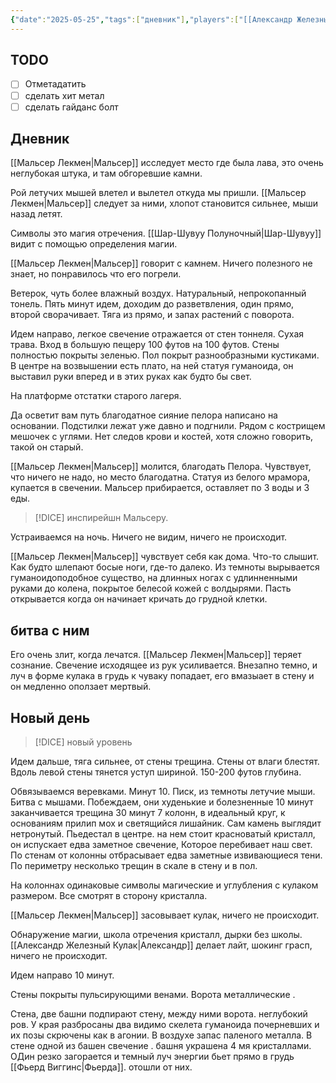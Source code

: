 ```yaml
---
{"date":"2025-05-25","tags":["дневник"],"players":["[[Александр Железный Кулак]]","[[Мальсер Лекмен]]","[[Шар-Шувуу Полуночный\|Шар-Шувуу]]","[[Фьерд Виггинс]]"],"campaign":"Школа приключенцев Безелота. Переплетенные судьбы","world-date":"43 день весны 776","world-time-start":"вечер","dg-publish":true,"previous-session":"[[25 мая 2025]]","next-session":null,"permalink":"/1-iyunya-2025/","dgPassFrontmatter":true}
---
```



## TODO
- [ ] Отметадатить
- [ ] сделать хит метал
- [ ] сделать гайданс болт

## Дневник

[[Мальсер Лекмен\|Мальсер]] исследует место где была лава, это очень неглубокая штука, и там обгоревшие камни.

Рой летучих мышей влетел и вылетел откуда мы пришли. [[Мальсер Лекмен\|Мальсер]] следует за ними, хлопот становится сильнее, мыши назад летят. 

Символы это магия отречения. [[Шар-Шувуу Полуночный|Шар-Шувуу]] видит с помощью определения магии.

[[Мальсер Лекмен\|Мальсер]] говорит с камнем. Ничего полезного не знает, но понравилось что его погрели. 

Ветерок, чуть более влажный воздух. Натуральный, непрокопанный тонель. Пять минут идем, доходим до разветвления, один прямо, второй сворачивает. Тяга из прямо, и запах растений с поворота. 

Идем направо, легкое свечение отражается от стен тоннеля. Сухая трава. Вход в большую пещеру 100 футов на 100 футов. Стены полностью покрыты зеленью. Пол покрыт разнообразными кустиками. В центре на возвышении есть плато, на ней статуя гуманоида, он выставил руки вперед и в этих руках как будто бы свет. 

На платформе отстатки старого лагеря.

<style> .container {font-family: sans-serif; text-align: center;} .button-wrapper button {z-index: 1;height: 40px; width: 100px; margin: 10px;padding: 5px;} .excalidraw .App-menu_top .buttonList { display: flex;} .excalidraw-wrapper { height: 800px; margin: 50px; position: relative;} :root[dir="ltr"] .excalidraw .layer-ui__wrapper .zen-mode-transition.App-menu_bottom--transition-left {transform: none;} </style><script src="https://cdn.jsdelivr.net/npm/react@17/umd/react.production.min.js"></script><script src="https://cdn.jsdelivr.net/npm/react-dom@17/umd/react-dom.production.min.js"></script><script type="text/javascript" src="https://cdn.jsdelivr.net/npm/@excalidraw/excalidraw@0/dist/excalidraw.production.min.js"></script><div id="Черные_веныexcalidraw.md1"></div><script>(function(){const InitialData={"type":"excalidraw","version":2,"source":"https://github.com/zsviczian/obsidian-excalidraw-plugin/releases/tag/2.6.8","elements":[{"id":"zLOvlP5klHAyKs_k-NnlA","type":"freedraw","x":-221.8071174621582,"y":-178.46851348876953,"width":56.0867919921875,"height":56.086761474609375,"angle":0,"strokeColor":"#1e1e1e","backgroundColor":"transparent","fillStyle":"solid","strokeWidth":2,"strokeStyle":"solid","roughness":1,"opacity":100,"groupIds":[],"frameId":null,"index":"a0","roundness":null,"seed":668267698,"version":7,"versionNonce":48510510,"isDeleted":false,"boundElements":[],"updated":1748798626521,"link":null,"locked":false,"points":[[0,0],[1.752716064453125,0],[3.50543212890625,0],[7.0108642578125,0],[56.0867919921875,56.086761474609375],[56.0867919921875,56.086761474609375]],"pressures":[],"simulatePressure":true,"lastCommittedPoint":null},{"id":"M5qye67y9-5muo8sq2TY8","type":"freedraw","x":-162.21489334106445,"y":-125.88715362548828,"width":82.37747192382812,"height":70.98480224609375,"angle":0,"strokeColor":"#1e1e1e","backgroundColor":"transparent","fillStyle":"solid","strokeWidth":2,"strokeStyle":"solid","roughness":1,"opacity":100,"groupIds":[],"frameId":null,"index":"a1","roundness":null,"seed":938198386,"version":48,"versionNonce":67866482,"isDeleted":false,"boundElements":[],"updated":1748798628866,"link":null,"locked":false,"points":[[0,0],[0.876373291015625,0],[1.752716064453125,0],[2.629058837890625,0],[3.50543212890625,0],[4.38177490234375,0],[7.88720703125,0],[14.021728515625,0],[18.40350341796875,0],[27.16705322265625,0],[35.05426025390625,0],[37.683319091796875,0],[41.188751220703125,0.876312255859375],[42.941436767578125,1.752685546875],[45.570526123046875,2.6290283203125],[46.446868896484375,3.505401611328125],[50.828643798828125,6.13446044921875],[54.334075927734375,7.010833740234375],[57.83953857421875,10.5162353515625],[61.344940185546875,14.02166748046875],[63.09765625,15.774383544921875],[67.47943115234375,21.032501220703125],[69.23214721679688,24.537933349609375],[70.10848999023438,27.167022705078125],[73.61392211914062,32.425140380859375],[74.49026489257812,34.1778564453125],[74.49026489257812,35.054229736328125],[76.24298095703125,40.312347412109375],[78.87203979492188,44.694122314453125],[78.87203979492188,46.44683837890625],[80.624755859375,49.9522705078125],[81.50112915039062,53.45770263671875],[82.37747192382812,54.33404541015625],[82.37747192382812,56.086761474609375],[82.37747192382812,56.963134765625],[82.37747192382812,58.7158203125],[81.50112915039062,61.344940185546875],[80.624755859375,63.097625732421875],[77.99569702148438,64.85031127929688],[77.11932373046875,66.60302734375],[71.8612060546875,67.47940063476562],[64.850341796875,69.23211669921875],[63.09765625,70.10848999023438],[61.344940185546875,70.98480224609375],[60.46856689453125,70.98480224609375],[59.59222412109375,70.98480224609375],[59.59222412109375,70.98480224609375]],"pressures":[],"simulatePressure":true,"lastCommittedPoint":null},{"id":"BhYEvFGYXRQ0PBaJHrqC3","type":"freedraw","x":-172.73115921020508,"y":-121.50537872314453,"width":76.24298095703125,"height":81.5010986328125,"angle":0,"strokeColor":"#1e1e1e","backgroundColor":"transparent","fillStyle":"solid","strokeWidth":2,"strokeStyle":"solid","roughness":1,"opacity":100,"groupIds":[],"frameId":null,"index":"a2","roundness":null,"seed":1179226862,"version":51,"versionNonce":376026802,"isDeleted":false,"boundElements":[],"updated":1748798630226,"link":null,"locked":false,"points":[[0,0],[0.8763427734375,1.752685546875],[1.752716064453125,9.639892578125],[1.752716064453125,14.02166748046875],[1.752716064453125,21.908905029296875],[1.752716064453125,29.79608154296875],[1.752716064453125,32.425140380859375],[1.752716064453125,38.55963134765625],[1.752716064453125,41.188720703125],[1.752716064453125,42.0650634765625],[1.752716064453125,42.941436767578125],[2.629058837890625,44.694122314453125],[3.505401611328125,44.694122314453125],[5.25811767578125,47.323211669921875],[7.010833740234375,49.9522705078125],[7.88720703125,51.704986572265625],[11.39263916015625,55.210418701171875],[14.021697998046875,59.592193603515625],[14.021697998046875,60.468536376953125],[15.774444580078125,62.22125244140625],[16.6507568359375,63.973968505859375],[17.527130126953125,64.850341796875],[20.156219482421875,66.60302734375],[21.908905029296875,69.23211669921875],[22.785247802734375,69.23211669921875],[24.537994384765625,71.86117553710938],[25.414306640625,72.73751831054688],[26.290679931640625,72.73751831054688],[28.919769287109375,74.49026489257812],[30.672454833984375,75.36660766601562],[32.4251708984375,77.11932373046875],[33.301544189453125,77.11932373046875],[35.93060302734375,77.99566650390625],[38.559661865234375,79.74838256835938],[39.436004638671875,79.74838256835938],[41.188720703125,80.62472534179688],[43.81781005859375,80.62472534179688],[44.69415283203125,81.5010986328125],[48.1995849609375,81.5010986328125],[52.58135986328125,81.5010986328125],[53.45770263671875,81.5010986328125],[57.839508056640625,81.5010986328125],[61.34490966796875,80.62472534179688],[64.850341796875,78.87203979492188],[66.60305786132812,77.11932373046875],[69.23211669921875,77.11932373046875],[70.98483276367188,76.24295043945312],[74.49026489257812,74.49026489257812],[76.24298095703125,73.6138916015625],[76.24298095703125,73.6138916015625]],"pressures":[],"simulatePressure":true,"lastCommittedPoint":null},{"id":"A4Z9HhEbToPetzJHGNGBX","type":"freedraw","x":-73.70289993286133,"y":-47.015113830566406,"width":13.145355224609375,"height":11.392608642578125,"angle":0,"strokeColor":"#1e1e1e","backgroundColor":"transparent","fillStyle":"solid","strokeWidth":2,"strokeStyle":"solid","roughness":1,"opacity":100,"groupIds":[],"frameId":null,"index":"a3","roundness":null,"seed":54060974,"version":19,"versionNonce":1455131122,"isDeleted":false,"boundElements":[],"updated":1748798631060,"link":null,"locked":false,"points":[[0,0],[1.752685546875,0.8763427734375],[1.752685546875,1.752685546875],[2.629058837890625,2.629058837890625],[3.505401611328125,3.505401611328125],[4.38177490234375,5.25811767578125],[5.25811767578125,5.25811767578125],[6.13446044921875,6.13446044921875],[7.010833740234375,7.010833740234375],[7.887176513671875,7.010833740234375],[8.7635498046875,7.010833740234375],[9.639892578125,7.010833740234375],[10.5162353515625,7.887176513671875],[11.392608642578125,9.639892578125],[12.268951416015625,9.639892578125],[13.145355224609375,10.516265869140625],[13.145355224609375,11.392608642578125],[13.145355224609375,11.392608642578125]],"pressures":[],"simulatePressure":true,"lastCommittedPoint":null},{"id":"KiVaKwQx","type":"text","x":-20.245197296142578,"y":-51.396888732910156,"width":53.679962158203125,"height":25,"angle":0,"strokeColor":"#1e1e1e","backgroundColor":"transparent","fillStyle":"solid","strokeWidth":2,"strokeStyle":"solid","roughness":1,"opacity":100,"groupIds":[],"frameId":null,"index":"a4","roundness":null,"seed":1456656494,"version":10,"versionNonce":1385858222,"isDeleted":false,"boundElements":[],"updated":1748798637488,"link":null,"locked":false,"text":"5 мин","rawText":"5 мин","fontSize":20,"fontFamily":5,"textAlign":"left","verticalAlign":"top","containerId":null,"originalText":"5 мин","autoResize":true,"lineHeight":1.25},{"id":"xYlyxZGkEvWLRnqAndNGg","type":"line","x":20.067180633544922,"y":16.08251190185547,"width":132.32980346679688,"height":109.54452514648438,"angle":0,"strokeColor":"#1e1e1e","backgroundColor":"transparent","fillStyle":"solid","strokeWidth":2,"strokeStyle":"solid","roughness":1,"opacity":100,"groupIds":[],"frameId":null,"index":"a5","roundness":{"type":2},"seed":176275182,"version":28,"versionNonce":1832871534,"isDeleted":false,"boundElements":[],"updated":1748798639103,"link":null,"locked":false,"points":[[0,0],[132.32980346679688,109.54452514648438]],"lastCommittedPoint":null,"startBinding":null,"endBinding":null,"startArrowhead":null,"endArrowhead":null},{"id":"hd1k1OBz9IwB6hAUOikT_","type":"freedraw","x":24.448955535888672,"y":20.46428680419922,"width":52.58135986328125,"height":119.18441772460938,"angle":0,"strokeColor":"#1e1e1e","backgroundColor":"transparent","fillStyle":"solid","strokeWidth":2,"strokeStyle":"solid","roughness":1,"opacity":100,"groupIds":[],"frameId":null,"index":"a6","roundness":null,"seed":1235511470,"version":26,"versionNonce":1918496238,"isDeleted":false,"boundElements":[],"updated":1748798643842,"link":null,"locked":false,"points":[[0,0],[0,1.752716064453125],[0,2.629058837890625],[0,7.887237548828125],[0,14.021697998046875],[0,15.774383544921875],[-1.752716064453125,21.908905029296875],[-2.629058837890625,28.919769287109375],[-3.50543212890625,32.425201416015625],[-5.25811767578125,39.436004638671875],[-7.88720703125,46.446868896484375],[-8.7635498046875,49.075958251953125],[-10.516265869140625,56.086822509765625],[-13.14532470703125,63.097625732421875],[-14.898040771484375,66.60305786132812],[-18.403472900390625,75.36660766601562],[-24.5379638671875,84.13021850585938],[-27.167022705078125,89.38833618164062],[-33.301513671875,98.15188598632812],[-40.3123779296875,107.79177856445312],[-45.57049560546875,113.05001831054688],[-49.9522705078125,116.55538940429688],[-52.58135986328125,119.18441772460938],[-52.58135986328125,118.30807495117188],[-52.58135986328125,118.30807495117188]],"pressures":[],"simulatePressure":true,"lastCommittedPoint":null},{"id":"I9F9HM9ufHgeFi-OjpevP","type":"freedraw","x":-57.92851638793945,"y":-32.11707305908203,"width":76.24298095703125,"height":52.58135986328125,"angle":0,"strokeColor":"#1e1e1e","backgroundColor":"transparent","fillStyle":"solid","strokeWidth":2,"strokeStyle":"solid","roughness":1,"opacity":100,"groupIds":[],"frameId":null,"index":"a7","roundness":null,"seed":541057458,"version":47,"versionNonce":280712750,"isDeleted":false,"boundElements":[],"updated":1748798645359,"link":null,"locked":false,"points":[[0,0],[0.8763427734375,0],[3.50543212890625,0],[6.134521484375,0],[10.51629638671875,1.752716064453125],[12.26898193359375,4.38177490234375],[17.527130126953125,7.010833740234375],[20.15618896484375,10.516265869140625],[25.414337158203125,15.7744140625],[28.043426513671875,19.279815673828125],[30.672454833984375,21.03253173828125],[34.177886962890625,22.785247802734375],[36.806976318359375,25.414337158203125],[38.559661865234375,27.167022705078125],[42.065093994140625,28.91973876953125],[43.81781005859375,31.548828125],[44.69415283203125,32.4251708984375],[45.570556640625,33.301513671875],[47.3232421875,35.054229736328125],[49.075958251953125,35.054229736328125],[49.95233154296875,36.80694580078125],[50.828643798828125,36.80694580078125],[51.70501708984375,37.683319091796875],[54.3341064453125,39.436004638671875],[56.963134765625,41.188720703125],[58.71588134765625,41.188720703125],[58.71588134765625,42.065093994140625],[59.59222412109375,42.941436767578125],[61.344940185546875,42.941436767578125],[61.344940185546875,43.81781005859375],[62.221282958984375,43.81781005859375],[63.09765625,44.69415283203125],[64.850341796875,45.570526123046875],[65.72671508789062,45.570526123046875],[66.60305786132812,47.323211669921875],[67.47943115234375,48.1995849609375],[68.35577392578125,48.1995849609375],[69.23214721679688,49.075927734375],[70.98486328125,49.952301025390625],[71.8612060546875,50.828643798828125],[72.737548828125,51.70501708984375],[73.61392211914062,51.70501708984375],[74.49026489257812,52.58135986328125],[75.36663818359375,52.58135986328125],[76.24298095703125,52.58135986328125],[76.24298095703125,52.58135986328125]],"pressures":[],"simulatePressure":true,"lastCommittedPoint":null},{"id":"RNoMIYSm","type":"text","x":-106.12810134887695,"y":85.3147201538086,"width":84.47993469238281,"height":50,"angle":0,"strokeColor":"#1e1e1e","backgroundColor":"transparent","fillStyle":"solid","strokeWidth":2,"strokeStyle":"solid","roughness":1,"opacity":100,"groupIds":[],"frameId":null,"index":"a8","roundness":null,"seed":372942194,"version":20,"versionNonce":1247944046,"isDeleted":false,"boundElements":[],"updated":1748798653677,"link":null,"locked":false,"text":"запахи\nрастений","rawText":"запахи\nрастений","fontSize":20,"fontFamily":5,"textAlign":"left","verticalAlign":"top","containerId":null,"originalText":"запахи\nрастений","autoResize":true,"lineHeight":1.25},{"id":"hJVH5Wfr","type":"text","x":97.1864128112793,"y":40.620506286621094,"width":41.439971923828125,"height":25,"angle":0,"strokeColor":"#1e1e1e","backgroundColor":"transparent","fillStyle":"solid","strokeWidth":2,"strokeStyle":"solid","roughness":1,"opacity":100,"groupIds":[],"frameId":null,"index":"a9","roundness":null,"seed":1896831538,"version":15,"versionNonce":1712071598,"isDeleted":false,"boundElements":[],"updated":1748798669983,"link":null,"locked":false,"text":"тяга","rawText":"тяга","fontSize":20,"fontFamily":5,"textAlign":"left","verticalAlign":"top","containerId":null,"originalText":"тяга","autoResize":true,"lineHeight":1.25},{"id":"Fvv7izzn42zrAPqIf2YPN","type":"ellipse","x":-153.9848682720214,"y":134.10645616857062,"width":180.52935028076172,"height":153.36233520507812,"angle":0,"strokeColor":"#1e1e1e","backgroundColor":"transparent","fillStyle":"solid","strokeWidth":2,"strokeStyle":"solid","roughness":1,"opacity":100,"groupIds":[],"frameId":null,"index":"aA","roundness":{"type":2},"seed":2057165998,"version":64,"versionNonce":1745673966,"isDeleted":false,"boundElements":[{"type":"text","id":"oJ3oqEfa"}],"updated":1748798836302,"link":null,"locked":false},{"id":"oJ3oqEfa","type":"text","x":-77.27742577500463,"y":198.0658501700521,"width":27.4609375,"height":25,"angle":0,"strokeColor":"#1e1e1e","backgroundColor":"transparent","fillStyle":"solid","strokeWidth":2,"strokeStyle":"solid","roughness":1,"opacity":100,"groupIds":[],"frameId":null,"index":"aB","roundness":null,"seed":2136130866,"version":16,"versionNonce":570049262,"isDeleted":false,"boundElements":null,"updated":1748798864016,"link":null,"locked":false,"text":"⭐","rawText":"⭐","fontSize":20,"fontFamily":5,"textAlign":"center","verticalAlign":"middle","containerId":"Fvv7izzn42zrAPqIf2YPN","originalText":"⭐","autoResize":true,"lineHeight":1.25},{"id":"QhoTTuSd","type":"text","x":228.63984298706055,"y":147.53608644811163,"width":229.599853515625,"height":50,"angle":0,"strokeColor":"#1e1e1e","backgroundColor":"transparent","fillStyle":"solid","strokeWidth":2,"strokeStyle":"solid","roughness":1,"opacity":100,"groupIds":[],"frameId":null,"index":"aC","roundness":null,"seed":712464622,"version":63,"versionNonce":580746222,"isDeleted":false,"boundElements":null,"updated":1748805596104,"link":null,"locked":false,"text":"путь с трещиной справа\n","rawText":"путь с трещиной справа\n","fontSize":20,"fontFamily":5,"textAlign":"left","verticalAlign":"top","containerId":null,"originalText":"путь с трещиной справа\n","autoResize":true,"lineHeight":1.25},{"id":"ERjgfmYYEd5VyXxj_ZV5h","type":"line","x":167.29496383666992,"y":135.26710451451788,"width":179.65301513671875,"height":114.80264282226562,"angle":0,"strokeColor":"#1e1e1e","backgroundColor":"transparent","fillStyle":"solid","strokeWidth":2,"strokeStyle":"solid","roughness":1,"opacity":100,"groupIds":[],"frameId":null,"index":"aD","roundness":{"type":2},"seed":460813170,"version":63,"versionNonce":2141878894,"isDeleted":false,"boundElements":null,"updated":1748804227397,"link":null,"locked":false,"points":[[0,0],[179.65301513671875,114.80264282226562]],"lastCommittedPoint":null,"startBinding":null,"endBinding":null,"startArrowhead":null,"endArrowhead":null},{"id":"A4Aqksxx","type":"text","x":239.48318099975586,"y":128.901656516471,"width":63.13996887207031,"height":25,"angle":0,"strokeColor":"#1e1e1e","backgroundColor":"transparent","fillStyle":"solid","strokeWidth":2,"strokeStyle":"solid","roughness":1,"opacity":100,"groupIds":[],"frameId":null,"index":"aE","roundness":null,"seed":279304302,"version":56,"versionNonce":146558130,"isDeleted":false,"boundElements":[],"updated":1748805608705,"link":null,"locked":false,"text":"10 мин","rawText":"10 мин","fontSize":20,"fontFamily":5,"textAlign":"left","verticalAlign":"top","containerId":null,"originalText":"10 мин","autoResize":true,"lineHeight":1.25},{"id":"7Bkc4jPo","type":"text","x":279.79555892944336,"y":167.46128786412726,"width":63.13996887207031,"height":25,"angle":0,"strokeColor":"#1e1e1e","backgroundColor":"transparent","fillStyle":"solid","strokeWidth":2,"strokeStyle":"solid","roughness":1,"opacity":100,"groupIds":[],"frameId":null,"index":"aF","roundness":null,"seed":1331114350,"version":64,"versionNonce":410551602,"isDeleted":false,"boundElements":[],"updated":1748805610358,"link":null,"locked":false,"text":"10 мин","rawText":"10 мин","fontSize":20,"fontFamily":5,"textAlign":"left","verticalAlign":"top","containerId":null,"originalText":"10 мин","autoResize":true,"lineHeight":1.25},{"id":"Rn0TtIjr","type":"text","x":378.47555923461914,"y":241.07530153600226,"width":66.75996398925781,"height":25,"angle":0,"strokeColor":"#1e1e1e","backgroundColor":"transparent","fillStyle":"solid","strokeWidth":2,"strokeStyle":"solid","roughness":1,"opacity":100,"groupIds":[],"frameId":null,"index":"aG","roundness":null,"seed":560728622,"version":80,"versionNonce":1427699822,"isDeleted":false,"boundElements":[],"updated":1748805636456,"link":null,"locked":false,"text":"30 мин","rawText":"30 мин","fontSize":20,"fontFamily":5,"textAlign":"left","verticalAlign":"top","containerId":null,"originalText":"30 мин","autoResize":true,"lineHeight":1.25},{"id":"hn1ZFuLALn2NRN0vdHHh4","type":"ellipse","x":277.7158012390137,"y":258.83336404195825,"width":281.3103332519531,"height":221.71807861328125,"angle":0,"strokeColor":"#1e1e1e","backgroundColor":"transparent","fillStyle":"solid","strokeWidth":2,"strokeStyle":"solid","roughness":1,"opacity":100,"groupIds":[],"frameId":null,"index":"aH","roundness":{"type":2},"seed":427219246,"version":54,"versionNonce":1833047534,"isDeleted":false,"boundElements":null,"updated":1748806338290,"link":null,"locked":false},{"id":"i3JWadyR","type":"text","x":385.5075798034668,"y":321.0546470009426,"width":84.81991577148438,"height":75,"angle":0,"strokeColor":"#1e1e1e","backgroundColor":"transparent","fillStyle":"solid","strokeWidth":2,"strokeStyle":"solid","roughness":1,"opacity":100,"groupIds":[],"frameId":null,"index":"aI","roundness":null,"seed":614803502,"version":24,"versionNonce":351677422,"isDeleted":false,"boundElements":null,"updated":1748806363662,"link":null,"locked":false,"text":"кристалл\n+\n7колонн","rawText":"кристалл\n+\n7колонн","fontSize":20,"fontFamily":5,"textAlign":"center","verticalAlign":"top","containerId":null,"originalText":"кристалл\n+\n7колонн","autoResize":true,"lineHeight":1.25},{"id":"yO5J1lUksHRw4Uwb4_3uG","type":"freedraw","x":336.43166732788086,"y":484.93323399241467,"width":53.45771789550781,"height":128.82437133789062,"angle":0,"strokeColor":"#1e1e1e","backgroundColor":"transparent","fillStyle":"solid","strokeWidth":2,"strokeStyle":"solid","roughness":1,"opacity":100,"groupIds":[],"frameId":null,"index":"aJ","roundness":null,"seed":727622258,"version":22,"versionNonce":1754484146,"isDeleted":false,"boundElements":null,"updated":1748806393971,"link":null,"locked":false,"points":[[0,0],[0,1.752716064453125],[0,4.38177490234375],[0,9.63995361328125],[-2.6290740966796875,18.40350341796875],[-5.2581329345703125,22.785308837890625],[-10.516281127929688,33.301544189453125],[-16.650772094726562,44.694183349609375],[-20.15618896484375,49.952301025390625],[-28.043380737304688,65.72671508789062],[-35.93060302734375,78.8720703125],[-37.683319091796875,84.13021850585938],[-42.94145202636719,98.15188598632812],[-44.69416809082031,102.53366088867188],[-48.1995849609375,112.173583984375],[-49.95228576660156,118.30807495117188],[-51.70501708984375,120.93716430664062],[-51.70501708984375,123.56622314453125],[-53.45771789550781,126.19528198242188],[-53.45771789550781,128.82437133789062],[-53.45771789550781,128.82437133789062]],"pressures":[],"simulatePressure":true,"lastCommittedPoint":[-53.45771789550781,128.82437133789062]},{"id":"oBUwOaUwyr57PwjgAQrz1","type":"freedraw","x":487.1649284362793,"y":484.93323399241467,"width":51.70501708984375,"height":84.13018798828125,"angle":0,"strokeColor":"#1e1e1e","backgroundColor":"transparent","fillStyle":"solid","strokeWidth":2,"strokeStyle":"solid","roughness":1,"opacity":100,"groupIds":[],"frameId":null,"index":"aK","roundness":null,"seed":1208295598,"version":22,"versionNonce":2027202926,"isDeleted":false,"boundElements":null,"updated":1748806395050,"link":null,"locked":false,"points":[[0,0],[0,-0.8763427734375],[0.8763427734375,-0.8763427734375],[1.752716064453125,0.87640380859375],[5.25811767578125,7.0108642578125],[9.639923095703125,16.650787353515625],[12.269012451171875,20.15618896484375],[18.403472900390625,30.6724853515625],[24.5379638671875,40.312408447265625],[28.04339599609375,47.3232421875],[35.054229736328125,58.71588134765625],[40.3123779296875,67.47943115234375],[42.065093994140625,69.23214721679688],[43.81781005859375,72.73757934570312],[46.446868896484375,75.36666870117188],[47.3232421875,77.99569702148438],[49.075927734375,79.74844360351562],[49.952301025390625,80.624755859375],[50.828643798828125,82.37747192382812],[51.70501708984375,83.25384521484375],[51.70501708984375,83.25384521484375]],"pressures":[],"simulatePressure":true,"lastCommittedPoint":[51.70501708984375,83.25384521484375]},{"id":"VQuuxwEs","type":"text","x":200.7915916442871,"y":541.0199731668616,"width":83.73995971679688,"height":25,"angle":0,"strokeColor":"#1e1e1e","backgroundColor":"transparent","fillStyle":"solid","strokeWidth":2,"strokeStyle":"solid","roughness":1,"opacity":100,"groupIds":[],"frameId":null,"index":"aL","roundness":null,"seed":37031474,"version":28,"versionNonce":2130138350,"isDeleted":false,"boundElements":null,"updated":1748806432903,"link":null,"locked":false,"text":"10 минут","rawText":"10 минут","fontSize":20,"fontFamily":5,"textAlign":"center","verticalAlign":"top","containerId":null,"originalText":"10 минут","autoResize":true,"lineHeight":1.25},{"id":"kL1qXs8u","type":"text","x":104.06115341186523,"y":665.4625919025709,"width":204.05984497070312,"height":50,"angle":0,"strokeColor":"#1e1e1e","backgroundColor":"transparent","fillStyle":"solid","strokeWidth":2,"strokeStyle":"solid","roughness":1,"opacity":100,"groupIds":[],"frameId":null,"index":"aM","roundness":null,"seed":873919538,"version":34,"versionNonce":2020993006,"isDeleted":false,"boundElements":null,"updated":1748807337631,"link":null,"locked":false,"text":"Башни с кристаллами\n и ворота","rawText":"Башни с кристаллами\n и ворота","fontSize":20,"fontFamily":5,"textAlign":"center","verticalAlign":"top","containerId":null,"originalText":"Башни с кристаллами\n и ворота","autoResize":true,"lineHeight":1.25}],"appState":{"theme":"light","viewBackgroundColor":"#ffffff","currentItemStrokeColor":"#1e1e1e","currentItemBackgroundColor":"transparent","currentItemFillStyle":"solid","currentItemStrokeWidth":2,"currentItemStrokeStyle":"solid","currentItemRoughness":1,"currentItemOpacity":100,"currentItemFontFamily":5,"currentItemFontSize":20,"currentItemTextAlign":"center","currentItemStartArrowhead":null,"currentItemEndArrowhead":"arrow","currentItemArrowType":"round","scrollX":39.223846435546875,"scrollY":0.3079082805345479,"zoom":{"value":1},"currentItemRoundness":"round","gridSize":20,"gridStep":5,"gridModeEnabled":false,"gridColor":{"Bold":"rgba(217, 217, 217, 0.5)","Regular":"rgba(230, 230, 230, 0.5)"},"currentStrokeOptions":null,"frameRendering":{"enabled":true,"clip":true,"name":true,"outline":true},"objectsSnapModeEnabled":false,"activeTool":{"type":"selection","customType":null,"locked":false,"lastActiveTool":null}},"files":{}};InitialData.scrollToContent=true;App=()=>{const e=React.useRef(null),t=React.useRef(null),[n,i]=React.useState({width:void 0,height:void 0});return React.useEffect(()=>{i({width:t.current.getBoundingClientRect().width,height:t.current.getBoundingClientRect().height});const e=()=>{i({width:t.current.getBoundingClientRect().width,height:t.current.getBoundingClientRect().height})};return window.addEventListener("resize",e),()=>window.removeEventListener("resize",e)},[t]),React.createElement(React.Fragment,null,React.createElement("div",{className:"excalidraw-wrapper",ref:t},React.createElement(ExcalidrawLib.Excalidraw,{ref:e,width:n.width,height:n.height,initialData:InitialData,viewModeEnabled:!0,zenModeEnabled:!0,gridModeEnabled:!1})))},excalidrawWrapper=document.getElementById("Черные_веныexcalidraw.md1");ReactDOM.render(React.createElement(App),excalidrawWrapper);})();</script>

Да осветит вам путь благодатное сияние пелора написано на основании. Подстилки лежат уже давно и подгнили. Рядом с кострищем мешочек с углями. Нет следов крови и костей, хотя сложно говорить, такой он старый. 

[[Мальсер Лекмен\|Мальсер]] молится, благодать Пелора. Чувствует, что ничего не надо, но место благодатна. Статуя из белого мрамора, купается в свечении. Мальсер прибирается, оставляет по 3 воды и 3 еды. 

> [!DICE] инспирейшн Мальсеру. 

Устраиваемся на ночь. Ничего не видим, ничего не происходит. 

[[Мальсер Лекмен\|Мальсер]] чувствует себя как дома. Что-то слышит. Как будто шлепают босые ноги, где-то далеко. Из темноты вырывается гуманоидоподобное существо, на длинных ногах с удлинненными руками до колена, покрытое белесой кожей с волдырями. Пасть открывается когда он начинает кричать до грудной клетки. 

## битва с ним
Его очень злит, когда лечатся. [[Мальсер Лекмен\|Мальсер]] теряет сознание. Свечение исходящее из рук усиливается. Внезапно темно, и луч в форме кулака в грудь к чуваку попадает, его вмазыает в стену и он медленно оползает мертвый. 

## Новый день
> [!DICE] новый уровень

Идем дальше, тяга сильнее, от стены трещина. Стены от влаги блестят. Вдоль левой стены тянется уступ шириной. 150-200 футов глубина.

Обвязываемся веревками. 
Минут 10.
Писк, из темноты летучие мыши.
Битва с мышами. Побеждаем, они худенькие и болезненные
10 минут
заканчивается трещина
30 минут
7 колонн, в идеальный круг, к основаниям прилип мох и светящийся лишайник. Сам камень выглядит нетронутый. Пьедестал в центре. на нем стоит красноватый кристалл, он испускает едва заметное свечение, Которое перебивает наш свет. По стенам от колонны отбрасывает едва заметные извивающиеся тени. По периметру несколько трещин в скале в стену и в пол.

На колоннах одинаковые символы магические и углубления с кулаком размером. Все смотрят в сторону кристалла. 

[[Мальсер Лекмен\|Мальсер]] засовывает кулак, ничего не происходит.

Обнаружение магии, школа отречения кристалл, дырки без школы. 
[[Александр Железный Кулак\|Александр]] делает лайт, шокинг грасп, ничего не происходит.

Идем направо 10 минут.

Стены покрыты пульсирующими венами. Ворота металлические .

Стена, две башни подпирают стену, между ними ворота. неглубокий ров. У края разбросаны два видимо скелета гуманоида почерневших и их позы скрючены как в агонии. В воздухе запас паленого металла.  В стене одной из башен свечение . башня украшена 4 мя кристаллами. ОДин резко загорается и темный луч энергии бьет прямо в грудь [[Фьерд Виггинс\|Фьерда]].
 отошли от них.